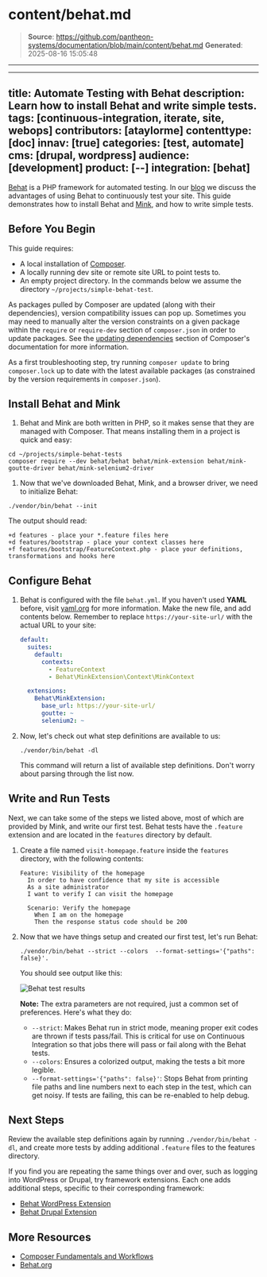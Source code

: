 # content/behat.md

> **Source**: https://github.com/pantheon-systems/documentation/blob/main/content/behat.md
> **Generated**: 2025-08-16 15:05:48

---

---
title: Automate Testing with Behat
description: Learn how to install Behat and write simple tests.
tags: [continuous-integration, iterate, site, webops]
contributors: [ataylorme]
contenttype: [doc]
innav: [true]
categories: [test, automate]
cms: [drupal, wordpress]
audience: [development]
product: [--]
integration: [behat]
---

[Behat](https://behat.org) is a PHP framework for automated testing. In our [blog](https://pantheon.io/blog/behat-web-developers) we discuss the advantages of using Behat to continuously test your site. This guide demonstrates how to install Behat and [Mink](http://mink.behat.org/en/latest/), and how to write simple tests.

## Before You Begin

This guide requires:

- A local installation of [Composer](https://getcomposer.org/).
- A locally running dev site or remote site URL to point tests to.
- An empty project directory. In the commands below we assume the directory `~/projects/simple-behat-test`.

<Alert title="Note" type="info">

As packages pulled by Composer are updated (along with their dependencies), version compatibility issues can pop up. Sometimes you may need to manually alter the version constraints on a given package within the `require` or `require-dev` section of `composer.json` in order to update packages. See the [updating dependencies](https://getcomposer.org/doc/01-basic-usage.md#updating-dependencies-to-their-latest-versions) section of Composer's documentation for more information.

As a first troubleshooting step, try running `composer update` to bring `composer.lock` up to date with the latest available packages (as constrained by the version requirements in `composer.json`).

</Alert>

## Install Behat and Mink

1. Behat and Mink are both written in PHP, so it makes sense that they are managed with Composer. That means installing them in a project is quick and easy:

  ```bash{promptUser: user}
  cd ~/projects/simple-behat-tests
  composer require --dev behat/behat behat/mink-extension behat/mink-goutte-driver behat/mink-selenium2-driver
  ```

1. Now that we've downloaded Behat, Mink, and a browser driver, we need to initialize Behat:

  ```bash{promptUser: user}
  ./vendor/bin/behat --init
  ```

  The output should read:

   ```none
   +d features - place your *.feature files here
   +d features/bootstrap - place your context classes here
   +f features/bootstrap/FeatureContext.php - place your definitions, transformations and hooks here
   ```

## Configure Behat

1. Behat is configured with the file `behat.yml`. If you haven't used **YAML** before, visit [yaml.org](https://yaml.org/) for more information. Make the new file, and add contents below. Remember to replace `https://your-site-url/` with the actual URL to your site:

   ```yml:title=behat.yml
   default:
     suites:
       default:
         contexts:
           - FeatureContext
           - Behat\MinkExtension\Context\MinkContext

     extensions:
       Behat\MinkExtension:
         base_url: https://your-site-url/
         goutte: ~
         selenium2: ~
   ```

1. Now, let's check out what step definitions are available to us:

   ```bash{promptUser: user}
   ./vendor/bin/behat -dl
   ```

   This command will return a list of available step definitions. Don't worry about parsing through the list now.

## Write and Run Tests

Next, we can take some of the steps we listed above, most of which are provided by Mink, and write our first test. Behat tests have the `.feature` extension and are located in the `features` directory by default.

1. Create a file named `visit-homepage.feature` inside the `features` directory, with the following contents:

   ```gherkin
   Feature: Visibility of the homepage
     In order to have confidence that my site is accessible
     As a site administrator
     I want to verify I can visit the homepage

     Scenario: Verify the homepage
       When I am on the homepage
       Then the response status code should be 200
   ```

1. Now that we have things setup and created our first test, let's run Behat:

   ```bash{promptUser: user}
   ./vendor/bin/behat --strict --colors  --format-settings='{"paths": false}'.
   ```

   You should see output like this:

   ![Behat test results](../images/guides/behat-output.png)

   **Note:** The extra parameters are not required, just a common set of preferences. Here's what they do:

    - `--strict`: Makes Behat run in strict mode, meaning proper exit codes are thrown if tests pass/fail. This is critical for use on Continuous Integration so that jobs there will pass or fail along with the Behat tests.
    - `--colors`: Ensures a colorized output, making the tests a bit more legible.
    - `--format-settings='{"paths": false}'`: Stops Behat from printing file paths and line numbers next to each step in the test, which can get noisy. If tests are failing, this can be re-enabled to help debug.

## Next Steps

Review the available step definitions again by running `./vendor/bin/behat -dl`, and create more tests by adding additional `.feature` files to the features directory.

If you find you are repeating the same things over and over, such as logging into WordPress or Drupal, try framework extensions. Each one adds additional steps, specific to their corresponding framework:

- [Behat WordPress Extension](https://github.com/paulgibbs/behat-wordpress-extension)
- [Behat Drupal Extension](https://www.drupal.org/project/drupalextension)

## More Resources

- [Composer Fundamentals and Workflows](/guides/composer)
- [Behat.org](http://behat.org)
